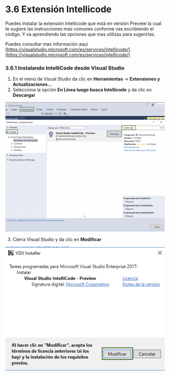 # 3.6 Extensión Intellicode

Puedes instalar la extensión Intellicode que está en versión Preview la cual te sugiere las instrucciones mas comunes conforme vas escribiendo el código. Y va aprendiendo las opciones que mas utilizas para sugerirlas.

Puedes consultar mas información aqui [https://visualstudio.microsoft.com/es/services/intellicode/](https://visualstudio.microsoft.com/es/services/intellicode/)

### 3.6.1 Instalando IntelliCode desde Visual Studio 

1. En el menú de Visual Studio da clic en **Herramientas** -&gt; **Extensiones y Actualizaciones...**
2. Selecciona la opción **En Línea luego busca Intellicode** y da clic en **Descargar**  

![](../.gitbook/assets/image%20%2811%29.png)

3. Cierra Visual Studio y da clic en **Modificar**

![](../.gitbook/assets/image%20%28258%29.png)



